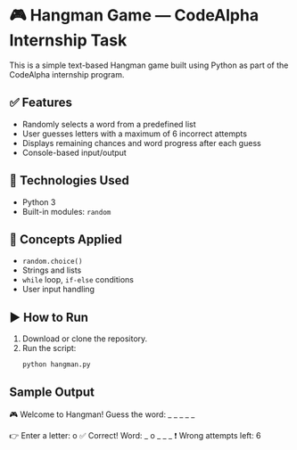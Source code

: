 # 🎮 Hangman Game — CodeAlpha Internship Task

This is a simple text-based Hangman game built using Python as part of the CodeAlpha internship program.

## ✅ Features
- Randomly selects a word from a predefined list
- User guesses letters with a maximum of 6 incorrect attempts
- Displays remaining chances and word progress after each guess
- Console-based input/output

## 📌 Technologies Used
- Python 3
- Built-in modules: `random`

## 🧠 Concepts Applied
- `random.choice()`
- Strings and lists
- `while` loop, `if-else` conditions
- User input handling

## ▶️ How to Run
1. Download or clone the repository.
2. Run the script:
   ```bash
   python hangman.py

## Sample Output

🎮 Welcome to Hangman!
Guess the word:  _ _ _ _ _

👉 Enter a letter: o
✅ Correct!
Word:  _ o _ _ _
❗ Wrong attempts left: 6
